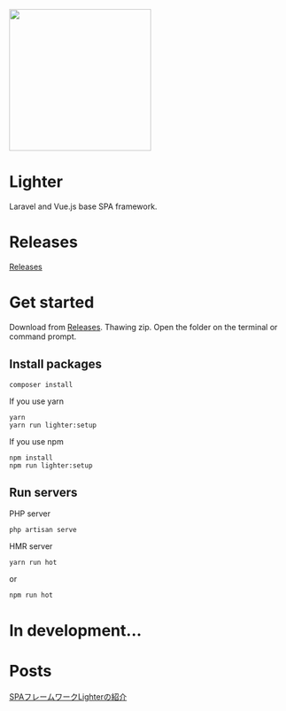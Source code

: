 <img width="256px" src="https://user-images.githubusercontent.com/24543982/42508099-51554da2-8482-11e8-9109-4b0d261f7e4d.png">


# Lighter
Laravel and Vue.js base SPA framework.

# Releases
[Releases](https://github.com/lighter-framework/lighter/releases)

# Get started
Download from [Releases](https://github.com/lighter-framework/lighter/releases).
Thawing zip.
Open the folder on the terminal or command prompt.

## Install packages
```
composer install
```

If you use yarn
```
yarn
yarn run lighter:setup
```
If you use npm
```
npm install
npm run lighter:setup
```
## Run servers
PHP server
```
php artisan serve
```
HMR server
```
yarn run hot
```
or
```
npm run hot
```

# In development...

# Posts
[SPAフレームワークLighterの紹介](https://qiita.com/hota1024/items/2c5808df075650aef7e5)

